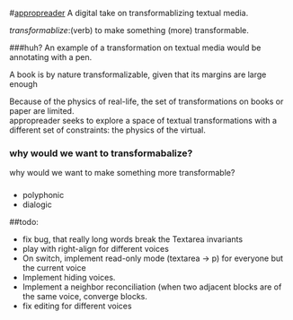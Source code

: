 #[appropreader](http://appropreader.sean.lee.mx)
A digital take on transformablizing textual media.

*transformablize*:(verb) to make something (more) transformable.

###huh?
An example of a transformation on textual media would be annotating with a pen.

A book is by nature transformalizable, given that its margins are large enough

Because of the physics of real-life, the set of transformations on books or paper are limited.
<br>
appropreader seeks to explore a space of textual transformations with a different set of constraints: the physics of the virtual.

### why would we want to transformabalize?
why would we want to make something more transformable?
###
- polyphonic
- dialogic

##todo:
- fix bug, that really long words break the Textarea invariants
- play with right-align for different voices
- On switch, implement read-only mode (textarea -> p) for everyone but the current voice
- Implement hiding voices.
- Implement a neighbor reconciliation (when two adjacent blocks are of the same voice, converge blocks.
- fix editing for different voices


